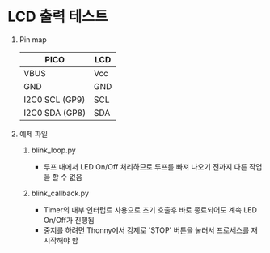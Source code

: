 # LCD 출력 테스트

1. Pin map

   PICO | LCD
   -----|-----
   VBUS | Vcc
   GND | GND
   I2C0 SCL (GP9) | SCL 
   I2C0 SDA (GP8) | SDA

2. 예제 파일
   1. blink_loop.py
      * 루프 내에서 LED On/Off 처리하므로 루프를 빠져 나오기 전까지 다른 작업을 할 수 없음

   2. blink_callback.py
      * Timer의 내부 인터럽트 사용으로 초기 호출후 바로 종료되어도 계속 LED On/Off가 진행됨
      * 중지를 하려면 Thonny에서 강제로 'STOP' 버튼을 눌러서 프로세스를 재시작해야 함
